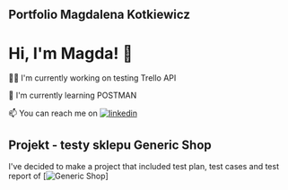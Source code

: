 ## Portfolio Magdalena Kotkiewicz

# Hi, I'm Magda! 👋


👩‍💻 I'm currently working on testing Trello API

🧠 I'm currently learning POSTMAN

📫 You can reach me on [![linkedin](https://img.shields.io/badge/linkedin-0A66C2?style=for-the-badge&logo=linkedin&logoColor=white)](https://www.linkedin.com/in/magdalena-kotkiewicz/)


## Projekt - testy sklepu Generic Shop

I've decided to make a project that included test plan, test cases and test report of [![Generic Shop](http://skleptest.pl/)]

